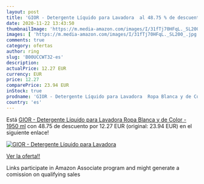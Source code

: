 ```yaml
---
layout: post
title: 'GIOR - Detergente Líquido para Lavadora  al 48.75 % de descuento'
date: 2020-11-22 13:43:50
thumbnailImage: 'https://m.media-amazon.com/images/I/31fTj70HFqL._SL200_.jpg'
images: [ 'https://m.media-amazon.com/images/I/31fTj70HFqL._SL200_.jpg' ]
comments: true
category: ofertas
author: ring
slug: 'B00UCCWT32-es'
description:
actualPrice: 12.27 EUR
currency: EUR
price: 12.27
comparePrice: 23.94 EUR
inStock: true
prodname: 'GIOR - Detergente Líquido para Lavadora  Ropa Blanca y de Color - 1950 ml'
country: 'es'
---
```


Está [GIOR - Detergente Líquido para Lavadora  Ropa Blanca y de Color - 1950 ml](https://www.amazon.es/dp/B00UCCWT32/?tag=tolees-21) con 48.75 de descuento por 12.27 EUR (original: 23.94 EUR) en el siguiente enlace!

[![GIOR - Detergente Líquido para Lavadora ](https://m.media-amazon.com/images/I/31fTj70HFqL._SL200_.jpg)](https://www.amazon.es/dp/B00UCCWT32/?tag=tolees-21)

[Ver la oferta!!](https://www.amazon.es/dp/B00UCCWT32/?tag=tolees-21)

Links participate in Amazon Associate program and might generate a comission on qualifying sales


